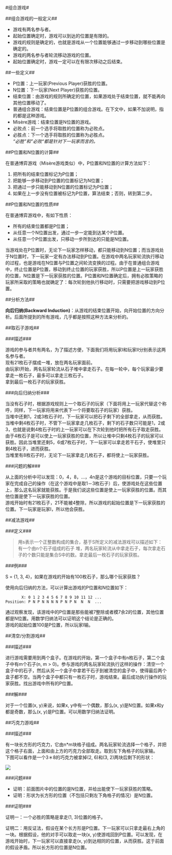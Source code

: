 #组合游戏#

##组合游戏的一般定义##

- 游戏有两名参与者。
- 起始位置确定时，游戏可以到达的位置是有限的。
- 游戏的规则是确定的，也就是游戏从一个位置能够通过一步移动到哪些位置是确定的。
- 游戏的两名参与者轮流移动游戏的位置。
- 起始位置确定时，游戏一定可以在有限次移动之后结束。

##一些定义##

- P位置：上一玩家(Previous Player)获胜的位置。
- N位置：下一玩家(Next Player)获胜的位置。
- 结束位置：由游戏的规则所确定的位置，如果游戏处于结束位置，就不能再向其他位置移动了。
- 普通组合游戏：结束位置是P位置的组合游戏。在下文中，如果不加说明，指的都是这种游戏。
- Misère游戏：结束位置是N位置的游戏。
- 必败点：前一个选手将取胜的位置称为必败点。
- 必胜点：下一个选手将取胜的位置称为必胜点。  
*“必胜”和”必败“都是针对下一玩家而言的。*

##P位置和N位置的计算##

在普通博弈游戏（Misère游戏类似）中，P位置和N位置的计算方法如下：

1. 把所有的结束位置标记为P位置；
2. 把能够一步移动到P位置的位置标记为N位置；
3. 把通过一步只能移动到N位置的位置标记为P位置；
4. 如果在上一步没有位置被标记为P位置，算法结束；否则，转到第二步。

##P位置和N位置的性质##

在普通博弈游戏中，有如下性质：

- 所有的结束位置都是P位置；
- 从任意一个N位置出发，通过一步一定能到达某个P位置。
- 从任意一个P位置出发，只移动一步所到达的只能是N位置。

当游戏处在P位置时，无论下一玩家怎样移动，都只能移动到N位置；而当游戏处于N位置时，下一玩家一定有办法移动到P位置。在游戏中两名玩家轮流执行移动的过程，也是游戏在N位置与P位置之间轮流变换的过程。由于在普通组合游戏中，终止位置是P位置，移动到终止位置的玩家获胜，所以P位置是上一玩家获胜的位置，N位置是下一玩家获胜的位置。P位置和N位置确定后，拥有必胜策略的玩家所采取的策略也就确定了：每次轮到他执行移动时，只需要把游戏移动到P位置。

##分析方法##

**向后归纳(Backward Induction)**：从游戏的结束位置开始，向开始位置的方向分析。后面所提到的所有游戏，几乎都是按照这种方法来分析的。

##取石子游戏##

###描述###

游戏的参与者共有两名，为了描述方便，下面我们将用玩家I和玩家II分别表示这两名参与者。  
现有21枚石子摆成一堆，放在两名玩家面前。  
由玩家I开始，两名玩家轮流从石子堆中拿走石子。在每一轮中，每个玩家最少要拿走一枚石子，最多可以拿走三枚石子。  
拿到最后一枚石子的玩家获胜。

###向后归纳分析###

当没有石子时，根据游戏规则上一个取石子的玩家（下面将用上一玩家代替这个称呼，同样，下一玩家将用来代表下一个将要取石子的玩家）获胜。  
当堆中还剩1，2或3枚石子时，下一玩家可以把石子剩下的全部拿走，从而获胜。  
当堆中剩4枚石子时，不管下一玩家拿走几枚石子，剩下的石子数只可能是1，2或3，也就是说剩4枚石子时的上一玩家可以在下次轮到他时把所有石子取走获胜。  
由于4枚石子是可以使上一玩家获胜的位置，所以让堆中只剩4枚石子的玩家可以获胜。因此当堆里还剩5，6或7枚石子时，下一玩家可以拿走若干石子，使堆里只剩4枚石子，进而获胜。  
当堆里有8枚石子时，无论下一玩家拿走几枚石子，都将使上一玩家获胜。

###问题的解###

从上面的分析中可以发现：0，4，8，...，4n是这个游戏的目标位置，只要一个玩家在完成自己的操作（在这个游戏中是取1－3枚石子）后，使游戏处在这些位置上，那么这名玩家就能获胜。于是我们说这些位置是使上一玩家获胜的位置。而其他位置是使下一玩家获胜的位置。  
游戏开始时有21枚石子，21不能被4整除，所以游戏的起始位置是下一玩家获胜的位置。下一玩家是玩家I，所以他会获胜。

##减法游戏##

###定义###

> 用s表示一个正整数构成的集合，基于S所定义的减法游戏可以描述如下：	有一个由n个石子组成的石子
堆，两名玩家轮流从中拿走石子，每次拿走石子的个数只能是集合S中的数。拿走最后一枚石子的玩家获胜。

###例###

S = {1, 3, 4}，如果在游戏的开始有100枚石子，那么哪个玩家获胜？  

使用向后归纳的方法，可以计算出游戏的P位置和N位置如下：

	       X: 0 1 2 3 4 5 6 7 8 9 10 11 12 ...
	Position: P N P N N N N P N P N  N  N  ...

通过观察发现，该游戏中的P位置是那些能被7整除或者模7余2的位置，其他位置都是N位置。用数学归纳法可以证明这个结论是正确的。  
游戏的起始位置100是P位置，所以玩家I输。

##清空/分割游戏##

###描述###

进行游戏需要用到两个盒子。在游戏的开始，第一个盒子中有n枚石子，第二个盒子中有m个石子(n, m > 0)。参与游戏的两名玩家轮流执行这样的操作：清空一个盒子中的石子，然后从另一个盒子中拿若干石子到被清空的盒子中，使得最后两个盒子都不空。当两个盒子中都只有一枚石子时，游戏结束。最后成功执行操作的玩家获胜。找出游戏中所有的P位置。

###解###

对于一个位置(x, y)来说，如果x, y中有一个偶数，那么(x, y)是N位置。如果x和y都是奇数，那么(x, y)是P位置。可以用数学归纳法证明。

##巧克力游戏##

###描述###

有一块长方形的巧克力，它由n*m块格子组成。两名玩家轮流选择一个格子，并把这个格子右面，上面和由上方的巧克力全部取走。取到左下角格子的玩家输。  
下图可以看作是一个3＊8的巧克力被拿掉(2, 6)和(3, 2)两块后剩下的形状：

![](/pics/巧克力游戏.png?raw=true)

###问题###

- 证明：前面图片中的位置的是N位置，并给出能使下一玩家获胜的策略。
- 证明：形状为长方形的位置（不包括只剩左下角格子的情况）是N位置。

###证明###

证明一：一个必胜的策略是拿走(1, 3)位置的格子。

证明二：用反证法，假设在某个长方形是P位置。下一玩家可以只拿走最右上角的一块。根据假设，他的对手可以取走一块(x, y)使游戏回到P位置。可以发现，在游戏开始时，下一玩家可以直接拿走(x, y)到达相同的位置，从而获胜。这于前面的假设矛盾。所以长方形的位置是N位置。
